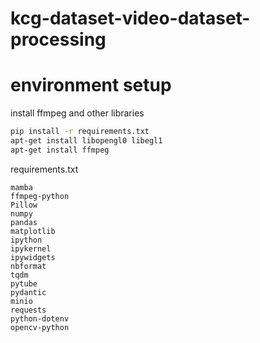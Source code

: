 # kcg-dataset-video-dataset-processing

# environment setup

install ffmpeg and other libraries
```bash
pip install -r requirements.txt
apt-get install libopengl0 libegl1
apt-get install ffmpeg
```

requirements.txt
```
mamba
ffmpeg-python
Pillow
numpy
pandas
matplotlib
ipython
ipykernel
ipywidgets
nbformat
tqdm
pytube
pydantic
minio
requests
python-dotenv
opencv-python
```